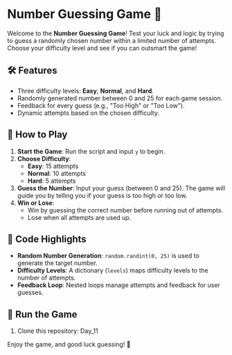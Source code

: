 # Number Guessing Game 🎯

Welcome to the **Number Guessing Game**! Test your luck and logic by trying to guess a randomly chosen number within a limited number of attempts. Choose your difficulty level and see if you can outsmart the game!

## 🛠 Features
- Three difficulty levels: **Easy**, **Normal**, and **Hard**.
- Randomly generated number between 0 and 25 for each game session.
- Feedback for every guess (e.g., "Too High" or "Too Low").
- Dynamic attempts based on the chosen difficulty.

## 🔧 How to Play
1. **Start the Game**: Run the script and input `y` to begin.
2. **Choose Difficulty**:
   - **Easy**: 15 attempts
   - **Normal**: 10 attempts
   - **Hard**: 5 attempts
3. **Guess the Number**: Input your guess (between 0 and 25). The game will guide you by telling you if your guess is too high or too low.
4. **Win or Lose**:
   - Win by guessing the correct number before running out of attempts.
   - Lose when all attempts are used up.

## 📜 Code Highlights
- **Random Number Generation**: `random.randint(0, 25)` is used to generate the target number.
- **Difficulty Levels**: A dictionary (`levels`) maps difficulty levels to the number of attempts.
- **Feedback Loop**: Nested loops manage attempts and feedback for user guesses.


## 🚀 Run the Game
1. Clone this repository: Day_11

Enjoy the game, and good luck guessing! 🤞

